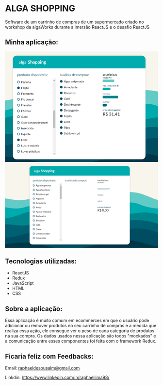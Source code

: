 # ALGA SHOPPING 

Software de um carrinho de compras de um supermercado criado no workshop da algaWorks durante a imersão ReactJS e o desafio ReactJS 


## Minha aplicação:  

<img src="public/screenshots/algaShopCalc.png" /> 

<img src="public/screenshots/algaShopHome.png" /> 

## Tecnologias utilizadas:  

<ul>  

  <li>ReactJS</li>  

  <li>Redux</li>  

  <li>JavaScript</li>  

  <li>HTML</li>  

  <li>CSS</li>  

</ul>  

## Sobre a aplicação:  

Essa aplicação é muito comum em ecommerces em que o usuário pode adicionar ou remover produtos no seu carrinho de compras e a medida que realiza essa ação, ele consegue ver o peso de cada categoria de produtos na sua compra. Os dados usados nessa aplicação são todos "mockados" e a comunicação entre esses componentes foi feita com o framework Redux. 

## Ficaria feliz com Feedbacks:  

Email: raphaeldesousalm@gmail.com <br>  

Linkdin: https://www.linkedin.com/in/raphaellima98/ 

 
